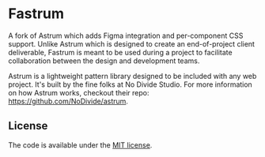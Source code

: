 # Fastrum

A fork of Astrum which adds Figma integration and per-component CSS support. Unlike Astrum which is designed to create an end-of-project client deliverable, Fastrum is meant to be used during a project to facilitate collaboration between the design and development teams.

Astrum is a lightweight pattern library designed to be included with any web project. It's built by the fine folks at No Divide Studio. For more information on how Astrum works, checkout their repo: https://github.com/NoDivide/astrum.

## License
The code is available under the [MIT license](_template/LICENSE.txt).
